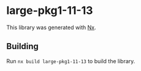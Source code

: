 # large-pkg1-11-13

This library was generated with [Nx](https://nx.dev).

## Building

Run `nx build large-pkg1-11-13` to build the library.
